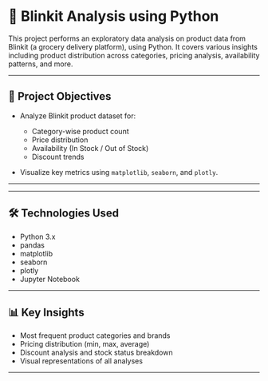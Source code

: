   # 🛒 Blinkit Analysis using Python

  This project performs an exploratory data analysis on product data from Blinkit (a grocery delivery platform), using Python. It covers various insights including product distribution across categories, pricing analysis, availability patterns, and more.

  ---

  ## 📌 Project Objectives

  - Analyze Blinkit product dataset for:
    - Category-wise product count
    - Price distribution
    - Availability (In Stock / Out of Stock)
    - Discount trends

  - Visualize key metrics using `matplotlib`, `seaborn`, and `plotly`.

  ---
  ---

## 🛠️ Technologies Used

- Python 3.x
- pandas
- matplotlib
- seaborn
- plotly
- Jupyter Notebook

---

## 📊 Key Insights

- Most frequent product categories and brands
- Pricing distribution (min, max, average)
- Discount analysis and stock status breakdown
- Visual representations of all analyses

---
